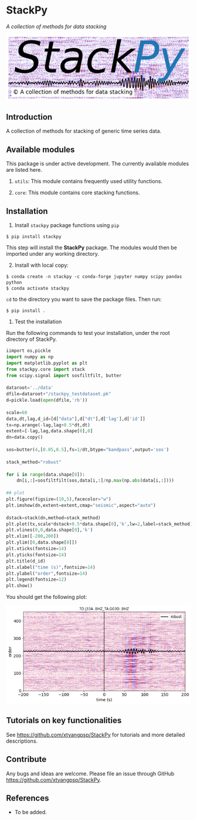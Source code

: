 # StackPy
*A collection of methods for data stacking*

![plot1](/figs/stackpy_logo.png)

## Introduction
A collection of methods for stacking of generic time series data.

## Available modules
This package is under active development. The currently available modules are listed here.

1. `utils`: This module contains frequently used utility functions.

2. `core`: This module contains core stacking functions.

## Installation
1. Install `stackpy` package functions using `pip`

```
$ pip install stackpy
```

This step will install the **StackPy** package. The modules would then be imported under any working directory.

2. Install with local copy:
```
$ conda create -n stackpy -c conda-forge jupyter numpy scipy pandas python
$ conda activate stackpy
```

`cd` to the directory you want to save the package files. Then run:

```
$ pip install .
```

1. Test the installation

Run the following commands to test your installation, under the root directory of StackPy.

```python
iimport os,pickle
import numpy as np
import matplotlib.pyplot as plt
from stackpy.core import stack
from scipy.signal import sosfiltfilt, butter

dataroot='../data'
dfile=dataroot+"/stackpy_testdataset.pk"
d=pickle.load(open(dfile,'rb'))

scale=60
data,dt,lag,d_id=[d["data"],d["dt"],d['lag'],d['id']]
tx=np.arange(-lag,lag+0.5*dt,dt)
extent=[-lag,lag,data.shape[0],0]
dn=data.copy()

sos=butter(4,[0.05,0.5],fs=1/dt,btype="bandpass",output='sos')

stack_method="robust"

for i in range(data.shape[0]):
    dn[i,:]=sosfiltfilt(sos,data[i,:]/np.max(np.abs(data[i,:])))

## plot
plt.figure(figsize=(10,5),facecolor="w")
plt.imshow(dn,extent=extent,cmap="seismic",aspect="auto")

dstack=stack(dn,method=stack_method)
plt.plot(tx,scale*dstack+0.5*data.shape[0],'k',lw=2,label=stack_method)
plt.vlines(0,0,data.shape[0],'k')
plt.xlim([-200,200])
plt.ylim([0,data.shape[0]])
plt.xticks(fontsize=14)
plt.yticks(fontsize=14)
plt.title(d_id)
plt.xlabel("time (s)",fontsize=14)
plt.ylabel("order",fontsize=14)
plt.legend(fontsize=12)
plt.show()

```

You should get the following plot:

![plot1](/figs/stack_example.png)


## Tutorials on key functionalities
See https://github.com/xtyangpsp/StackPy for tutorials and more detailed descriptions.


## Contribute
Any bugs and ideas are welcome. Please file an issue through GitHub https://github.com/xtyangpsp/StackPy.


## References
* To be added.
